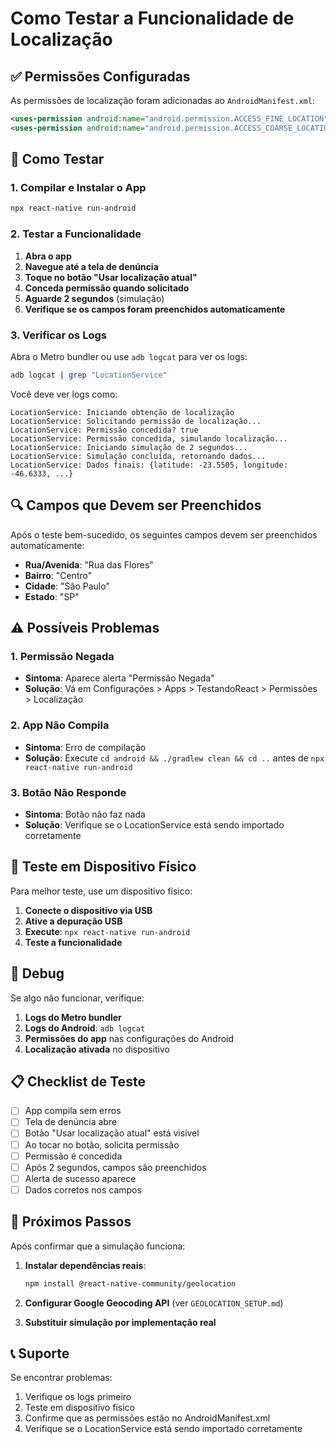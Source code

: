 # Como Testar a Funcionalidade de Localização

## ✅ Permissões Configuradas

As permissões de localização foram adicionadas ao `AndroidManifest.xml`:

```xml
<uses-permission android:name="android.permission.ACCESS_FINE_LOCATION" />
<uses-permission android:name="android.permission.ACCESS_COARSE_LOCATION" />
```

## 🧪 Como Testar

### 1. Compilar e Instalar o App

```bash
npx react-native run-android
```

### 2. Testar a Funcionalidade

1. **Abra o app**
2. **Navegue até a tela de denúncia**
3. **Toque no botão "Usar localização atual"**
4. **Conceda permissão quando solicitado**
5. **Aguarde 2 segundos** (simulação)
6. **Verifique se os campos foram preenchidos automaticamente**

### 3. Verificar os Logs

Abra o Metro bundler ou use `adb logcat` para ver os logs:

```bash
adb logcat | grep "LocationService"
```

Você deve ver logs como:
```
LocationService: Iniciando obtenção de localização
LocationService: Solicitando permissão de localização...
LocationService: Permissão concedida? true
LocationService: Permissão concedida, simulando localização...
LocationService: Iniciando simulação de 2 segundos...
LocationService: Simulação concluída, retornando dados...
LocationService: Dados finais: {latitude: -23.5505, longitude: -46.6333, ...}
```

## 🔍 Campos que Devem ser Preenchidos

Após o teste bem-sucedido, os seguintes campos devem ser preenchidos automaticamente:

- **Rua/Avenida**: "Rua das Flores"
- **Bairro**: "Centro"
- **Cidade**: "São Paulo"
- **Estado**: "SP"

## ⚠️ Possíveis Problemas

### 1. Permissão Negada
- **Sintoma**: Aparece alerta "Permissão Negada"
- **Solução**: Vá em Configurações > Apps > TestandoReact > Permissões > Localização

### 2. App Não Compila
- **Sintoma**: Erro de compilação
- **Solução**: Execute `cd android && ./gradlew clean && cd ..` antes de `npx react-native run-android`

### 3. Botão Não Responde
- **Sintoma**: Botão não faz nada
- **Solução**: Verifique se o LocationService está sendo importado corretamente

## 📱 Teste em Dispositivo Físico

Para melhor teste, use um dispositivo físico:

1. **Conecte o dispositivo via USB**
2. **Ative a depuração USB**
3. **Execute**: `npx react-native run-android`
4. **Teste a funcionalidade**

## 🔧 Debug

Se algo não funcionar, verifique:

1. **Logs do Metro bundler**
2. **Logs do Android**: `adb logcat`
3. **Permissões do app** nas configurações do Android
4. **Localização ativada** no dispositivo

## 📋 Checklist de Teste

- [ ] App compila sem erros
- [ ] Tela de denúncia abre
- [ ] Botão "Usar localização atual" está visível
- [ ] Ao tocar no botão, solicita permissão
- [ ] Permissão é concedida
- [ ] Após 2 segundos, campos são preenchidos
- [ ] Alerta de sucesso aparece
- [ ] Dados corretos nos campos

## 🚀 Próximos Passos

Após confirmar que a simulação funciona:

1. **Instalar dependências reais**:
   ```bash
   npm install @react-native-community/geolocation
   ```

2. **Configurar Google Geocoding API** (ver `GEOLOCATION_SETUP.md`)

3. **Substituir simulação por implementação real**

## 📞 Suporte

Se encontrar problemas:

1. Verifique os logs primeiro
2. Teste em dispositivo físico
3. Confirme que as permissões estão no AndroidManifest.xml
4. Verifique se o LocationService está sendo importado corretamente 